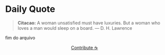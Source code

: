# Daily Quote

> **Citacao:** A woman unsatisfied must have luxuries. But a woman who loves a man would sleep on a board. — D. H. Lawrence

fim do arquivo

<watermark-footer>
<p align="center">
  <a href="https://github.com/ruisuan/ruisuan/blob/main/contribute.md">Contribute ☕</a>
</p>
</watermark-footer>

